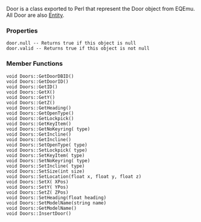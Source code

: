 Door is a class exported to Perl that represent the Door object from EQEmu. All Door are also [Entity](Perl-Entity).

### Properties
```
door.null -- Returns true if this object is null
door.valid -- Returns true if this object is not null
```

### Member Functions
```
void Doors::GetDoorDBID()
void Doors::GetDoorID()
void Doors::GetID()
void Doors::GetX()
void Doors::GetY()
void Doors::GetZ()
void Doors::GetHeading()
void Doors::GetOpenType()
void Doors::GetLockpick()
void Doors::GetKeyItem()
void Doors::GetNoKeyring( type)
void Doors::GetIncline()
void Doors::GetIncline()
void Doors::SetOpenType( type)
void Doors::SetLockpick( type)
void Doors::SetKeyItem( type)
void Doors::SetNoKeyring( type)
void Doors::SetIncline( type)
void Doors::SetSize(int size)
void Doors::SetLocation(float x, float y, float z)
void Doors::SetX( XPos)
void Doors::SetY( YPos)
void Doors::SetZ( ZPos)
void Doors::SetHeading(float heading)
void Doors::SetModelName(string name)
void Doors::GetModelName()
void Doors::InsertDoor()
```